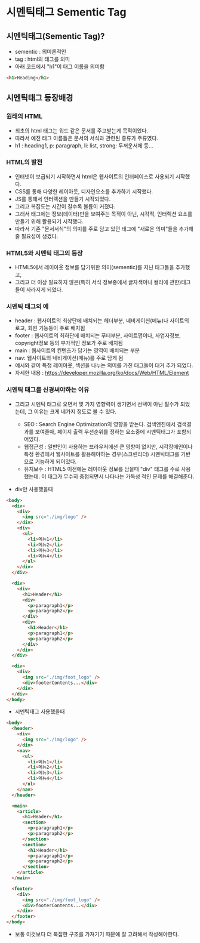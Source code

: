 # 시멘틱태그 Sementic Tag

## 시멘틱태그(Sementic Tag)?

- sementic : 의미론적인
- tag : html의 태그를 의미
- 아래 코드에서 "h1"이 태그 이름을 의미함

```html
<h1>Heading</h1>
```

## 시멘틱태그 등장배경

### 원래의 HTML

- 최초의 html 태그는 워드 같은 문서를 주고받는게 목적이었다.
- 따라서 예전 태그 이름들은 문서의 서식과 관련된 종류가 주류였다.
- h1 : heading1, p: paragraph, li: list, strong: 두꺼운서체 등...

### HTML의 발전

- 인터넷이 보급되기 시작하면서 html은 웹사이트의 인터페이스로 사용되기 시작했다.
- CSS를 통해 다양한 레이아웃, 디자인요소를 추가하기 시작했다.
- JS를 통해서 인터렉션을 만들기 시작되었다.
- 그리고 복잡도는 시간이 갈수록 볼륨이 커졌다.
- 그래서 태그에는 정보(데이터)만을 보여주는 목적이 아닌, 시각적, 인터렉션 요소를 만들기 위해 활용되기 시작했다.
- 따라서 기존 "문서서식"의 의미를 주로 담고 있던 태그에 "새로운 의미"들을 추가해줄 필요성이 생겼다.

### HTML5와 시멘틱 태그의 등장

- HTML5에서 레이아웃 정보를 담기위한 의미(sementic)를 지닌 태그들을 추가했고,
- 그리고 더 이상 필요하지 않은(특히 서식 정보중에서 글자색이나 컬러에 관한)태그들이 사라지게 되었다.

### 시멘틱 태그의 예

- header : 웹사이트의 최상단에 배치되는 헤더부분, 네비게이션(메뉴)나 사이트의 로고, 회읜 기능등이 주로 배치됨
- footer : 웹사이트의 최하단에 배치되는 푸터부분, 사이트맵이나, 사업자정보, copyright정보 등의 부가적인 정보가 주로 배치됨
- main : 웹사이트의 컨텐츠가 담기는 영역이 배치되는 부분
- nav: 웹사이트의 네비게이션(메뉴)를 주로 담게 됨
- 예시와 같이 특정 레이아웃, 섹션을 나누는 의미를 가진 태그들이 대거 추가 되었다.
- 자세한 내용 : https://developer.mozilla.org/ko/docs/Web/HTML/Element

### 시멘틱 태그를 신경써야하는 이유

- 그리고 시멘틱 태그로 오면서 몇 가지 영향력이 생기면서 선택이 아닌 필수가 되었는데, 그 이유는 크게 네가지 정도로 볼 수 있다.

  - SEO : Search Engine Optimization의 영향을 받는다. 검색엔진에서 검색결과를 보여줄때, 페이지 출력 우선순위를 정하는 요소중에 시멘틱태그가 포함되어있다.
  - 웹접근성 : 일반인이 사용하는 브라우저에선 큰 영향이 없지만, 시각장애인이나 특정 환경에서 웹사이트를 활용해야하는 경우(스크린리더) 시멘틱태그를 기반으로 기능하게 되어있다.
  - 유지보수 : HTML5 이전에는 레이아웃 정보를 담을때 "div" 태그를 주로 사용했는데. 이 태그가 무수히 중첩되면서 나타나는 가독성 적인 문제를 해결해준다.

- div만 사용했을때

```html
<body>
  <div>
    <div>
      <img src="./img/logo" />
    </div>
    <div>
      <ul>
        <li>메뉴1</li>
        <li>메뉴2</li>
        <li>메뉴3</li>
        <li>메뉴4</li>
      </ul>
    </div>
  </div>

  <div>
    <div>
      <h1>Header</h1>
      <div>
        <p>paragraph1</p>
        <p>paragraph2</p>
      </div>
      <div>
        <h1>Header</h1>
        <p>paragraph1</p>
        <p>paragraph2</p>
      </div>
    </div>
  </div>

  <div>
    <div>
      <img src="./img/foot_logo" />
      <div>footerContents...</div>
    </div>
  </div>
</body>
```

- 시멘틱태그 사용했을때

```html
<body>
  <header>
    <div>
      <img src="./img/logo" />
    </div>
    <nav>
      <ul>
        <li>메뉴1</li>
        <li>메뉴2</li>
        <li>메뉴3</li>
        <li>메뉴4</li>
      </ul>
    </nav>
  </header>

  <main>
    <article>
      <h1>Header</h1>
      <section>
        <p>paragraph1</p>
        <p>paragraph2</p>
      </section>
      <section>
        <h1>Header</h1>
        <p>paragraph1</p>
        <p>paragraph2</p>
      </section>
    </article>
  </main>

  <footer>
    <div>
      <img src="./img/foot_logo" />
      <div>footerContents...</div>
    </div>
  </footer>
</body>
```

- 보통 이것보다 더 복잡한 구조를 가져기기 때문에 잘 고려해서 작성해야한다.
